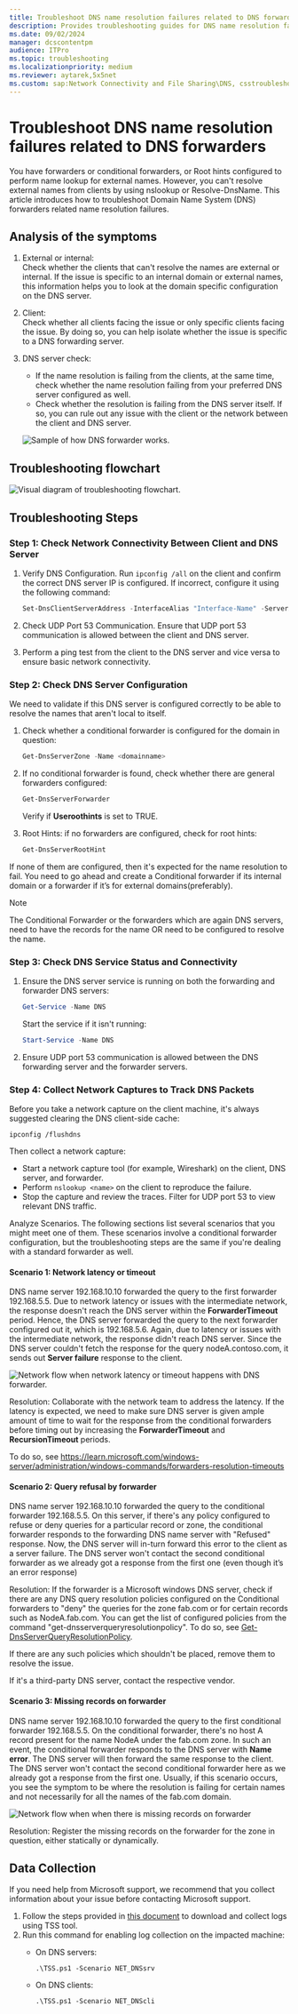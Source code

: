 ```yaml
---
title: Troubleshoot DNS name resolution failures related to DNS forwarders
description: Provides troubleshooting guides for DNS name resolution failures related to DNS forwarders.
ms.date: 09/02/2024
manager: dcscontentpm
audience: ITPro
ms.topic: troubleshooting
ms.localizationpriority: medium
ms.reviewer: aytarek,5x5net
ms.custom: sap:Network Connectivity and File Sharing\DNS, csstroubleshoot
---
```

# Troubleshoot DNS name resolution failures related to DNS forwarders

You have forwarders or conditional forwarders, or Root hints configured to perform name lookup for external names. However, you can't resolve external names from clients by using nslookup or Resolve-DnsName. This article introduces how to troubleshoot Domain Name System (DNS) forwarders related name resolution failures.

## Analysis of the symptoms

1. External or internal:  
   Check whether the clients that can't resolve the names are external or internal. If the issue is specific to an internal domain or external names, this information helps you to look at the domain specific configuration on the DNS server.
2. Client:  
   Check whether all clients facing the issue or only specific clients facing the issue. By doing so, you can help isolate whether the issue is specific to a DNS forwarding server.
3. DNS server check:
   - If the name resolution is failing from the clients, at the same time, check whether the name resolution failing from your preferred DNS server configured as well.
   - Check whether the resolution is failing from the DNS server itself. If so, you can rule out any issue with the client or the network between the client and DNS server.

   ![Sample of how DNS forwarder works.](media/troubleshoot-dns-forwarders-related-failures/sample-of-how-dns-forwarder-works.png)

## Troubleshooting flowchart

![Visual diagram of troubleshooting flowchart.](media/troubleshoot-dns-forwarders-related-failures/visual-diagram-of-troubleshooting-flowchart.png)

## Troubleshooting Steps

### Step 1: Check Network Connectivity Between Client and DNS Server

1. Verify DNS Configuration. Run `ipconfig /all` on the client and confirm the correct DNS server IP is configured. If incorrect, configure it using the following command:

   ```powershell
   Set-DnsClientServerAddress -InterfaceAlias "Interface-Name" -ServerAddresses ("IP1")
   ```

2. Check UDP Port 53 Communication. Ensure that UDP port 53 communication is allowed between the client and DNS server.
3. Perform a ping test from the client to the DNS server and vice versa to ensure basic network connectivity.

### Step 2: Check DNS Server Configuration

We need to validate if this DNS server is configured correctly to be able to resolve the names that aren't local to itself.

1. Check whether a conditional forwarder is configured for the domain in question:

    ```powershell
    Get-DnsServerZone -Name <domainname>
    ```

2. If no conditional forwarder is found, check whether there are general forwarders configured:

   ```powershell
   Get-DnsServerForwarder
   ```

   Verify if **Useroothints** is set to TRUE.

3. Root Hints: if no forwarders are configured, check for root hints:

   ```powershell
   Get-DnsServerRootHint
   ```

If none of them are configured, then it's expected for the name resolution to fail. You need to go ahead and create a Conditional forwarder if its internal domain or a forwarder if it’s for external domains(preferably).

> [!NOTE]
> The Conditional Forwarder or the forwarders which are again DNS servers, need to have the records for the name OR need to be configured to resolve the name.

### Step 3: Check DNS Service Status and Connectivity

1. Ensure the DNS server service is running on both the forwarding and forwarder DNS servers:

   ```powershell
   Get-Service -Name DNS
   ```

   Start the service if it isn't running:

   ```powershell
   Start-Service -Name DNS
   ```

2. Ensure UDP port 53 communication is allowed between the DNS forwarding server and the forwarder servers.

### Step 4: Collect Network Captures to Track DNS Packets

Before you take a network capture on the client machine, it's always suggested clearing the DNS client-side cache:

```console
ipconfig /flushdns
```

Then collect a network capture:

- Start a network capture tool (for example, Wireshark) on the client, DNS server, and forwarder.
- Perform `nslookup <name>` on the client to reproduce the failure.
- Stop the capture and review the traces. Filter for UDP port 53 to view relevant DNS traffic.

Analyze Scenarios. The following sections list several scenarios that you might meet one of them. These scenarios involve a conditional forwarder configuration, but the troubleshooting steps are the same if you're dealing with a standard forwarder as well.

#### Scenario 1: Network latency or timeout

DNS name server 192.168.10.10 forwarded the query to the first forwarder 192.168.5.5. Due to network latency or issues with the intermediate network, the response doesn't reach the DNS server within the **ForwarderTimeout** period. Hence, the DNS server forwarded the query to the next forwarder configured out it, which is 192.168.5.6. Again, due to latency or issues with the intermediate network, the response didn't reach DNS server. Since the DNS server couldn't fetch the response for the query nodeA.contoso.com, it sends out **Server failure** response to the client.

![Network flow when network latency or timeout happens with DNS forwarder.](media/troubleshoot-dns-forwarders-related-failures/image-2.png)

Resolution: Collaborate with the network team to address the latency. If the latency is expected, we need to make sure DNS server is given ample amount of time to wait for the response from the conditional forwarders before timing out by increasing the **ForwarderTimeout** and **RecursionTimeout** periods.

To do so, see <https://learn.microsoft.com/windows-server/administration/windows-commands/forwarders-resolution-timeouts>

#### Scenario 2: Query refusal by forwarder

DNS name server 192.168.10.10 forwarded the query to the conditional forwarder 192.168.5.5. On this server, if there's any policy configured to refuse or deny queries for a particular record or zone, the conditional forwarder responds to the forwarding DNS name server with "Refused" response. Now, the DNS server will in-turn forward this error to the client as a server failure. The DNS server won't contact the second conditional forwarder as we already got a response from the first one (even though it’s an error response)

Resolution: If the forwarder is a Microsoft windows DNS server, check if there are any DNS query resolution policies configured on the Conditional forwarders to "deny" the queries for the zone fab.com or for certain records such as NodeA.fab.com. You can get the list of configured policies from the command "get-dnsserverqueryresolutionpolicy". To do so, see [Get-DnsServerQueryResolutionPolicy](/powershell/module/dnsserver/get-dnsserverqueryresolutionpolicy).

If there are any such policies which shouldn't be placed, remove them to resolve the issue.

If it's a third-party DNS server, contact the respective vendor.

#### Scenario 3: Missing records on forwarder

DNS name server 192.168.10.10 forwarded the query to the first conditional forwarder 192.168.5.5. On the conditional forwarder, there's no host A record present for the name NodeA under the fab.com zone. In such an event, the conditional forwarder responds to the DNS server with **Name error**. The DNS server will then forward the same response to the client. The DNS server won't contact the second conditional forwarder here as we already got a response from the first one. Usually, if this scenario occurs, you see the symptom to be where the resolution is failing for certain names and not necessarily for all the names of the fab.com domain.

![Network flow when when there is missing records on forwarder](media/troubleshoot-dns-forwarders-related-failures/image-3.png)

Resolution: Register the missing records on the forwarder for the zone in question, either statically or dynamically.

## Data Collection

If you need help from Microsoft support, we recommend that you collect information about your issue before contacting Microsoft support.

1. Follow the steps provided in [this document](../../windows-client/windows-tss/introduction-to-troubleshootingscript-toolset-tss.md) to download and collect logs using TSS tool.
2. Run this command for enabling log collection on the impacted machine:
   - On DNS servers:

     ```console
     .\TSS.ps1 -Scenario NET_DNSsrv
     ```

   - On DNS clients:

     ```console
     .\TSS.ps1 -Scenario NET_DNScli
     ```
